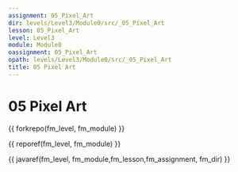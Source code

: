 ```yaml
---
assignment: 05_Pixel_Art
dir: levels/Level3/Module0/src/_05_Pixel_Art
lesson: 05_Pixel_Art
level: Level3
module: Module0
oassignment: 05_Pixel_Art
opath: levels/Level3/Module0/src/_05_Pixel_Art
title: 05 Pixel Art
---
```

# 05 Pixel Art

{{ forkrepo(fm_level, fm_module) }}

{{ reporef(fm_level, fm_module) }}




{{ javaref(fm_level, fm_module,fm_lesson,fm_assignment, fm_dir) }}

